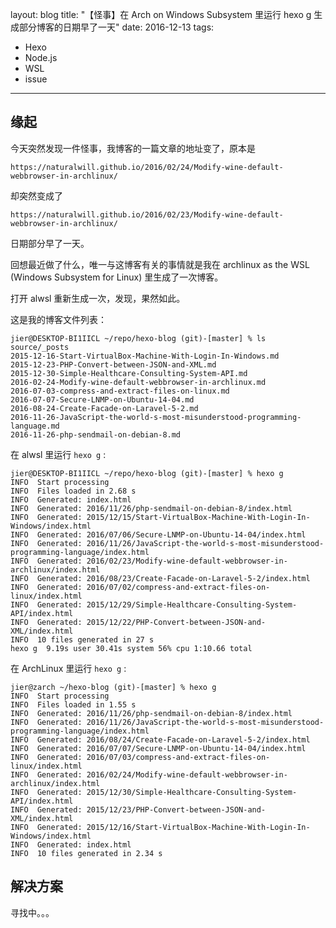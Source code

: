 layout: blog
title: "【怪事】在 Arch on Windows Subsystem 里运行 hexo g 生成部分博客的日期早了一天"
date: 2016-12-13
tags: 
  - Hexo
  - Node.js
  - WSL
  - issue

---

## 缘起

今天突然发现一件怪事，我博客的一篇文章的地址变了，原本是

	https://naturalwill.github.io/2016/02/24/Modify-wine-default-webbrowser-in-archlinux/

却突然变成了

	https://naturalwill.github.io/2016/02/23/Modify-wine-default-webbrowser-in-archlinux/

日期部分早了一天。

回想最近做了什么，唯一与这博客有关的事情就是我在 archlinux as the WSL (Windows Subsystem for Linux) 里生成了一次博客。

打开 alwsl 重新生成一次，发现，果然如此。

这是我的博客文件列表：

	jier@DESKTOP-BI1IICL ~/repo/hexo-blog (git)-[master] % ls source/_posts
	2015-12-16-Start-VirtualBox-Machine-With-Login-In-Windows.md
	2015-12-23-PHP-Convert-between-JSON-and-XML.md
	2015-12-30-Simple-Healthcare-Consulting-System-API.md
	2016-02-24-Modify-wine-default-webbrowser-in-archlinux.md
	2016-07-03-compress-and-extract-files-on-linux.md
	2016-07-07-Secure-LNMP-on-Ubuntu-14-04.md
	2016-08-24-Create-Facade-on-Laravel-5-2.md
	2016-11-26-JavaScript-the-world-s-most-misunderstood-programming-language.md
	2016-11-26-php-sendmail-on-debian-8.md

在 alwsl 里运行 `hexo g` :

	jier@DESKTOP-BI1IICL ~/repo/hexo-blog (git)-[master] % hexo g
	INFO  Start processing
	INFO  Files loaded in 2.68 s
	INFO  Generated: index.html
	INFO  Generated: 2016/11/26/php-sendmail-on-debian-8/index.html
	INFO  Generated: 2015/12/15/Start-VirtualBox-Machine-With-Login-In-Windows/index.html
	INFO  Generated: 2016/07/06/Secure-LNMP-on-Ubuntu-14-04/index.html
	INFO  Generated: 2016/11/26/JavaScript-the-world-s-most-misunderstood-programming-language/index.html
	INFO  Generated: 2016/02/23/Modify-wine-default-webbrowser-in-archlinux/index.html
	INFO  Generated: 2016/08/23/Create-Facade-on-Laravel-5-2/index.html
	INFO  Generated: 2016/07/02/compress-and-extract-files-on-linux/index.html
	INFO  Generated: 2015/12/29/Simple-Healthcare-Consulting-System-API/index.html
	INFO  Generated: 2015/12/22/PHP-Convert-between-JSON-and-XML/index.html
	INFO  10 files generated in 27 s
	hexo g  9.19s user 30.41s system 56% cpu 1:10.66 total

在 ArchLinux 里运行 `hexo g` :

	jier@zarch ~/hexo-blog (git)-[master] % hexo g
	INFO  Start processing
	INFO  Files loaded in 1.55 s
	INFO  Generated: 2016/11/26/php-sendmail-on-debian-8/index.html
	INFO  Generated: 2016/11/26/JavaScript-the-world-s-most-misunderstood-programming-language/index.html
	INFO  Generated: 2016/08/24/Create-Facade-on-Laravel-5-2/index.html
	INFO  Generated: 2016/07/07/Secure-LNMP-on-Ubuntu-14-04/index.html
	INFO  Generated: 2016/07/03/compress-and-extract-files-on-linux/index.html
	INFO  Generated: 2016/02/24/Modify-wine-default-webbrowser-in-archlinux/index.html
	INFO  Generated: 2015/12/30/Simple-Healthcare-Consulting-System-API/index.html
	INFO  Generated: 2015/12/23/PHP-Convert-between-JSON-and-XML/index.html
	INFO  Generated: 2015/12/16/Start-VirtualBox-Machine-With-Login-In-Windows/index.html
	INFO  Generated: index.html
	INFO  10 files generated in 2.34 s

## 解决方案

寻找中。。。